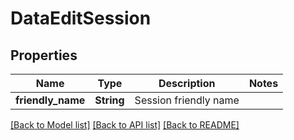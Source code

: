 # DataEditSession

## Properties

Name | Type | Description | Notes
------------ | ------------- | ------------- | -------------
**friendly_name** | **String** | Session friendly name | 

[[Back to Model list]](../README.md#documentation-for-models) [[Back to API list]](../README.md#documentation-for-api-endpoints) [[Back to README]](../README.md)


